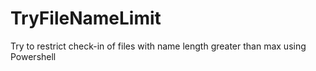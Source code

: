 # TryFileNameLimit
 Try to restrict check-in of files with name length greater than max using Powershell

